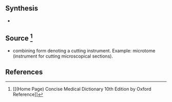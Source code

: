## Synthesis
- 
## Source [^1]
- combining form denoting a cutting instrument. Example: microtome (instrument for cutting microscopical sections).
## References

[^1]: [[(Home Page) Concise Medical Dictionary 10th Edition by Oxford Reference]]